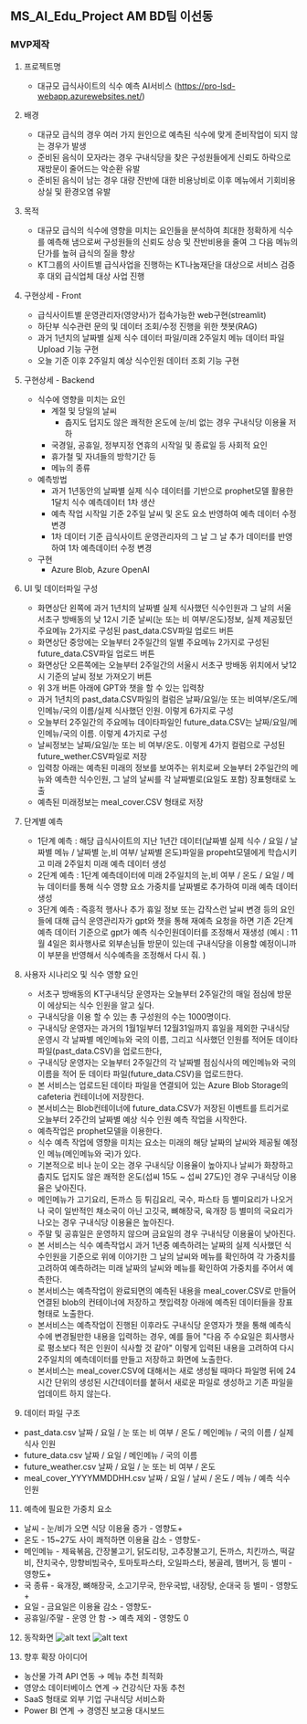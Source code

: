 ## MS_AI_Edu_Project                            AM BD팀 이선동 
### MVP제작
 1. 프로젝트명
    * 대규모 급식사이트의 식수 예측 AI서비스 (https://pro-lsd-webapp.azurewebsites.net/)

 2. 배경
    * 대규모 급식의 경우 여러 가지 원인으로 예측된 식수에 맞게 준비작업이 되지 않는 경우가 발생
    * 준비된 음식이 모자라는 경우 구내식당을 찾은 구성원들에게 신뢰도 하락으로 재방문이 줄어드는 악순환 유발
    * 준비된 음식이 남는 경우 대량 잔반에 대한 비용낭비로 이후 메뉴에서 기회비용 상실 및 환경오염 유발 

 4. 목적
    * 대규모 급식의 식수에 영향을 미치는 요인들을 분석하여 최대한 정확하게 식수를 예측해 냄으로써
     구성원들의 신뢰도 상승 및 잔반비용을 줄여 그 다음 메뉴의 단가를 높혀 급식의 질을 향상
    * KT그룹의 사이트별 급식사업을 진행하는 KT나눔재단을 대상으로 서비스 검증 후 대외 급식업체 대상 사업 진행  

 6. 구현상세 - Front
    * 급식사이트별 운영관리자(영양사)가 접속가능한  web구현(streamlit)
    * 하단부 식수관련 문의 및 데이터 조회/수정 진행을 위한 챗봇(RAG)
    * 과거 1년치의 날짜별 실제 식수 데이터 파일/미래 2주일치 메뉴 데이터 파일 Upload 기능 구현
    * 오늘 기준 이후 2주일치 예상 식수인원 데이터 조회 기능 구현     
    
 6. 구현상세 - Backend
    * 식수에 영향을 미치는 요인
       - 계절 및 당일의 날씨
         - 춥지도 덥지도 않은 쾌적한 온도에 눈/비 없는 경우 구내식당 이용율 저하 
       - 국경일, 공휴일, 정부지정 연휴의 시작일 및 종료일 등 사회적 요인
       - 휴가철 및 자녀들의 방학기간 등
       - 메뉴의 종류
    * 예측방법
       - 과거 1년동안의 날짜별 실제 식수 데이터를 기반으로 prophet모델 활용한 1달치 식수 예측데이터 1차 생산
       - 예측 작업 시작일 기준 2주일 날씨 및 온도 요소 반영하여 예측 데이터 수정 변경
       - 1차 데이터 기준 급식사이트 운영관리자의 그 날 그 날 추가 데이터를 반영하여 1차 예측데이터 수정 변경
    * 구현
       - Azure Blob, Azure OpenAI

7. UI 및 데이터파일 구성
   * 화면상단 왼쪽에 과거 1년치의 날짜별 실제 식사했던 식수인원과 그 날의 서울 서초구 방배동의 낮 12시 기준 날씨(눈 또는 비 여부/온도)정보, 실제 제공됬던 주요메뉴 2가지로 구성된 past_data.CSV파일 업로드 버튼
   * 화면상단 중앙에는 오늘부터 2주일간의 일별 주요메뉴 2가지로 구성된  future_data.CSV파일 업로드 버튼
   * 화면상단 오른쪽에는 오늘부터 2주일간의 서울시 서초구 방배동 위치에서 낮12시 기준의 날씨 정보 가져오기 버튼
   * 위 3개 버튼 아래에 GPT와 챗을 할 수 있는 입력창
   * 과거 1년치의 past_data.CSV파일의 컬럼은 날짜/요일/눈 또는 비여부/온도/메인메뉴/국의 이름/실제 식사했던 인원. 이렇게 6가지로 구성
   * 오늘부터 2주일간의 주요메뉴 데이타파일인 future_data.CSV는 날짜/요일/메인메뉴/국의 이름. 이렇게 4가지로 구성
   * 날씨정보는 날짜/요일/눈 또는 비 여부/온도. 이렇게 4가지 컬럼으로 구성된 future_wether.CSV파일로 저장 
   * 입력창 아래는 예측된 미래의 정보를 보여주는 위치로써 오늘부터 2주일간의 메뉴와 예측한 식수인원, 그 날의 날씨를 각 날짜별로(요일도 포함) 장표형태로 노출
   * 예측된 미래정보는 meal_cover.CSV 형태로 저장

8. 단계별 예측
   * 1단계 예측 : 해당 급식사이트의 지난 1년간 데이터(날짜별 실제 식수 / 요일 / 날짜별 메뉴 / 날짜별 눈,비 여부/ 날짜별 온도)파일을 propeht모델에게 학습시키고 미래 2주일치 미래 예측 데이터 생성
   * 2단계 예측 : 1단계 예측데이터에 미래 2주일치의 눈,비 여부 / 온도 / 요일 / 메뉴 데이터를 통해
   식수 영향 요소 가중치를 날짜별로 추가하여 미래 예측 데이터 생성
   * 3단계 예측 : 즉흥적 행사나 추가 휴일 정보 또는 갑작스런 날씨 변경 등의 요인들에 대해 급식 운영관리자가 gpt와 챗을 통해 재예측 요청을 하면 기존 2단계 예측 데이터 기준으로 gpt가 예측 식수인원데이터를 조정해서 재생성 
   (예시 : 11월 4일은 회사행사로 외부손님들 방문이 있는데 구내식당을 이용할 예정이니까 이 부분을 반영해서 식수예측을 조정해서 다시 줘. )

9. 사용자 시나리오 및 식수 영향 요인
   * 서초구 방배동의 KT구내식당 운영자는 오늘부터 2주일간의 매일 점심에 방문이 에상되는 식수 인원을 알고 싶다.
   * 구내식당을 이용 할 수 있는 총 구성원의 수는 1000명이다.
   * 구내식당 운영자는 과거의 1월1일부터 12월31일까지 휴일을 제외한 구내식당 운영시 각 날짜별 메인메뉴와 국의 이름, 그리고 식사했던 인원를 적어둔 데이타 파일(past_data.CSV)을 업로드한다,
   * 구내식당 운영자는 오늘부터 2주일간의 각 날짜별 점심식사의 메인메뉴와 국의 이름을 적어 둔 데이타 파일(future_data.CSV)을 업로드한다.
   * 본 서비스는 업로드된 데이타 파일을 연결되어 있는 Azure Blob Storage의 cafeteria 컨테이너에 저장한다. 
   * 본서비스는 Blob컨테이너에 future_data.CSV가 저장된 이벤트를 트리거로 오늘부터 2주간의 날짜별 예상 식수 인원 예측 작업을 시작한다.
   * 예측작업은 prophet모델을 이용한다.
   * 식수 예측 작업에 영향을 미치는 요소는 미래의 해당 날짜의 날씨와 제공될 예정인 메뉴(메인메뉴와 국)가 있다.
   * 기본적으로 비나 눈이 오는 경우 구내식당 이용율이 높아지나 날씨가 화창하고 춥지도 덥지도 않은 쾌적한 온도(섭씨 15도 ~ 섭씨 27도)인 경우 구내식당 이용율은 낮아진다.
   * 메인메뉴가 고기요리, 돈까스 등 튀김요리, 국수, 파스타 등 별미요리가 나오거나 국이 일반적인 채소국이 아닌 고깃국, 뼈해장국, 육개장 등 별미의 국요리가 나오는 경우 구내식당 이용율은 높아진다.
   * 주말 및 공휴일은 운영하지 않으며 금요일의 경우 구내식당 이용율이 낮아진다.
   * 본 서비스는 식수 예측작업시 과거 1년중 예측하려는 날짜의 실제 식사했던 식수인원을 기준으로 위에 이야기한 그 날의 날씨와 메뉴를 확인하여 각 가중치를 고려하여 예측하려는 미래 날짜의 날씨와 메뉴를 확인하여 가중치를 주어서 예측한다.
   * 본서비스는 예측작업이 완료되면의 예측된 내용을 meal_cover.CSV로 만들어 연결된  blob의 컨테이너에 저장하고 챗입력창 아래에 예측된 데이터들을 장표형태로 노출한다.
   * 본서비스는 예측작업이 진행된 이후라도 구내식당 운영자가 챗을 통해 예측식수에 변경될만한 내용을 입력하는 경우, 예를 들어 "다음 주 수요일은 회사행사로 평소보다 적은 인원이 식사할 것 같아" 이렇게 입력된 내용을 고려하여 다시 2주일치의 예측데이터를 만들고 저장하고 화면에 노출한다.
   * 본서비스는 meal_cover.CSV에 대해서는 새로 생성될 때마다 파일명 뒤에 24시간 단위의 생성된 시간데이터를 붙혀서 새로운 파일로 생성하고 기존 파일을 업데이트 하지 않는다.

10. 데이터 파일 구조
   * past_data.csv  날짜 / 요일 / 눈 또는 비 여부 / 온도 / 메인메뉴 / 국의 이름 / 실제 식사 인원
   * future_data.csv 날짜 / 요일 / 메인메뉴 / 국의 이름
   * future_weather.csv 날짜 / 요일 / 눈 또는 비 여부 / 온도
   * meal_cover_YYYYMMDDHH.csv 날짜 / 요일 / 날씨 / 온도 / 메뉴 / 예측 식수 인원

11. 예측에 필요한 가중치 요소
   * 날씨 - 눈/비가 오면 식당 이용율 증가 - 영향도+
   * 온도 - 15~27도 사이 쾌적하면 이용율 감소 - 영향도-
   * 메인메뉴 - 제육볶음, 간장불고기, 닭도리탕, 고추장불고기, 돈까스, 치킨까스, 떡갈비, 잔치국수, 망향비빔국수, 토마토파스타, 오일파스타, 봉골레, 햄버거, 등 별미 - 영향도+
   * 국 종류 - 육개장, 뼈해장국, 소고기무국, 한우국밥, 내장탕, 순대국 등 별미 - 영향도+
   * 요일 - 금요일은 이용율 감소 - 영향도-
   * 공휴일/주말 - 운영 안 함 -> 예측 제외 - 영향도 0

12. 동작화면
   ![alt text](predict1-1.JPG)
   ![alt text](predict2-1.JPG)
   
13. 향후 확장 아이디어
   * 농산물 가격 API 연동 → 메뉴 추천 최적화
   * 영양소 데이터베이스 연계 → 건강식단 자동 추천
   * SaaS 형태로 외부 기업 구내식당 서비스화
   * Power BI 연계 → 경영진 보고용 대시보드

 
 


[def]: predict1.jpg